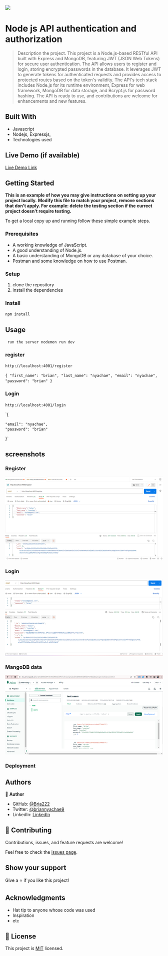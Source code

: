 ![](https://img.shields.io/badge/Microverse-blueviolet)

# Node js API authentication and authorization

> Description the project.
This project is a Node.js-based RESTful API built with Express and MongoDB, featuring JWT (JSON Web Tokens) for secure user authentication. The API allows users to register and login, storing encrypted passwords in the database. It leverages JWT to generate tokens for authenticated requests and provides access to protected routes based on the token's validity. The API's tech stack includes Node.js for its runtime environment, Express for web framework, MongoDB for data storage, and Bcrypt.js for password hashing. The API is ready to use, and contributions are welcome for enhancements and new features.
## Built With

- Javascript
- Nodejs, Expressjs,
- Technologies used

## Live Demo (if available)

[Live Demo Link](https://livedemo.com)

## Getting Started

**This is an example of how you may give instructions on setting up your project locally.**
**Modify this file to match your project, remove sections that don't apply. For example: delete the testing section if the currect project doesn't require testing.**

To get a local copy up and running follow these simple example steps.

### Prerequisites
- A working knowledge of JavaScript.
- A good understanding of Node.js.
- A basic understanding of MongoDB or any database of your choice.
- Postman and some knowledge on how to use Postman.
  
### Setup
1. clone the repository
2. install the dependencies

### Install
`npm install`
## Usage
` run the server nodemon run dev`
### register

`http://localhost:4001/register`

`{
    "first_name": "brian",
    "last_name": "nyachae",
    "email": "nyachae",
    "password": "brian"
}`

### Login

`http://localhost:4001/login`

`{

    "email": "nyachae",
    "password": "brian"

}`

## screenshots

### Register

![register](./screenshots/register.png)

### Login

![register](./screenshots/login.png)

### MangoDB data

![register](./screenshots/mangoDB.png)

### Deployment

## Authors

👤 **Author**

- GitHub: [@Bria222](https://github.com/Bria222)
- Twitter: [@briannyachae9](https://twitter.com/Briannyachae9)
- LinkedIn: [LinkedIn](https://linkedin.com/in/brian-nyachae)

## 🤝 Contributing

Contributions, issues, and feature requests are welcome!

Feel free to check the [issues page](../../issues/).

## Show your support

Give a ⭐️ if you like this project!

## Acknowledgments

- Hat tip to anyone whose code was used
- Inspiration
- etc

## 📝 License

This project is [MIT](./MIT.md) licensed.
